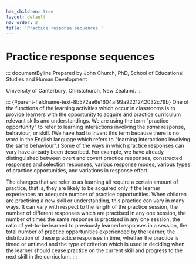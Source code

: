 ```yaml
---
has_children: true
layout: default
nav_order: 2
title: 'Practice response sequences '
---
```

# Practice response sequences 


::: documentByline
Prepared by John Church, PhD, School of Educational Studies and Human
Development

University of Canterbury, Christchurch, New Zealand.
:::

::: {#parent-fieldname-text-8b572ae6e1604af99a2221242032c79b}
One of the functions of the learning activities which occur in
classrooms is to provide learners with the opportunity to acquire and
practice curriculum relevant skills and understandings. We are using the
term "practice opportunity" to refer to learning interactions involving
the *same* response, behaviour, or skill. (We have had to invent this
term because there is no word in the English language which refers to
"learning interactions involving the same behaviour".) Some of the ways
in which practice responses can vary have already been described. For
example, we have already distinguished between overt and covert practice
responses, constructed responses and selection responses, various
response modes, various types of practice opportunities, and variations
in response effort.

The changes that we refer to as learning all require a certain amount of
practice, that is, they are likely to be acquired only if the learner
experiences an adequate number of practice opportunities. When children
are practising a new skill or understanding, this practice can vary in
many ways. It can vary with respect to the length of the practice
session, the number of different responses which are practised in any
one session, the number of times the same response is practised in any
one session, the ratio of yet-to-be learned to previously learned
responses in a session, the total number of practice opportunities
experienced by the learner, the distribution of these practice responses
in time, whether the practice is timed or untimed and the type of
criterion which is used in deciding when the learner should cease
practice on the current skill and progress to the next skill in the
curriculum.
:::
